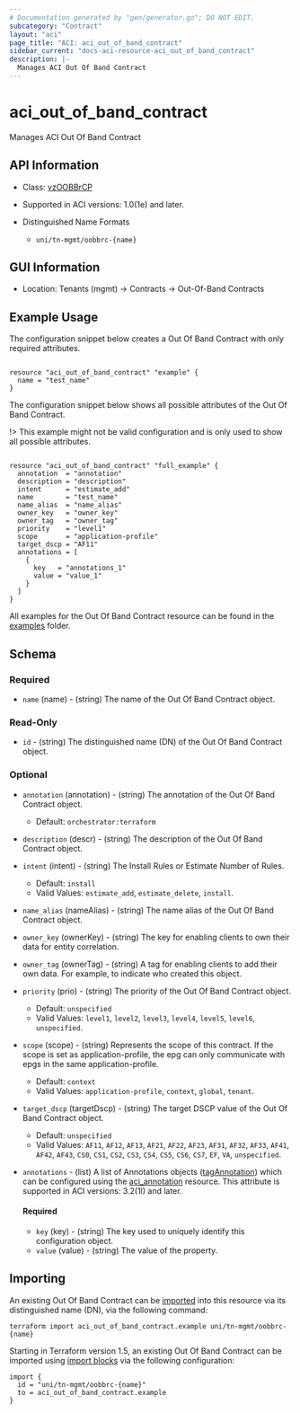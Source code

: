```yaml
---
# Documentation generated by "gen/generator.go"; DO NOT EDIT.
subcategory: "Contract"
layout: "aci"
page_title: "ACI: aci_out_of_band_contract"
sidebar_current: "docs-aci-resource-aci_out_of_band_contract"
description: |-
  Manages ACI Out Of Band Contract
---
```


# aci_out_of_band_contract #

Manages ACI Out Of Band Contract

## API Information ##

* Class: [vzOOBBrCP](https://pubhub.devnetcloud.com/media/model-doc-latest/docs/app/index.html#/objects/vzOOBBrCP/overview)

* Supported in ACI versions: 1.0(1e) and later.

* Distinguished Name Formats
  - `uni/tn-mgmt/oobbrc-{name}`

## GUI Information ##

* Location: Tenants (mgmt) -> Contracts -> Out-Of-Band Contracts

## Example Usage ##

The configuration snippet below creates a Out Of Band Contract with only required attributes.

```hcl

resource "aci_out_of_band_contract" "example" {
  name = "test_name"
}

```
The configuration snippet below shows all possible attributes of the Out Of Band Contract.

!> This example might not be valid configuration and is only used to show all possible attributes.

```hcl

resource "aci_out_of_band_contract" "full_example" {
  annotation  = "annotation"
  description = "description"
  intent      = "estimate_add"
  name        = "test_name"
  name_alias  = "name_alias"
  owner_key   = "owner_key"
  owner_tag   = "owner_tag"
  priority    = "level1"
  scope       = "application-profile"
  target_dscp = "AF11"
  annotations = [
    {
      key   = "annotations_1"
      value = "value_1"
    }
  ]
}

```

All examples for the Out Of Band Contract resource can be found in the [examples](https://github.com/CiscoDevNet/terraform-provider-aci/examples/resources/aci_out_of_band_contract) folder.

## Schema

### Required

* `name` (name) - (string) The name of the Out Of Band Contract object.

### Read-Only

* `id` - (string) The distinguished name (DN) of the Out Of Band Contract object.

### Optional
  
* `annotation` (annotation) - (string) The annotation of the Out Of Band Contract object.
  - Default: `orchestrator:terraform`
* `description` (descr) - (string) The description of the Out Of Band Contract object.
* `intent` (intent) - (string) The Install Rules or Estimate Number of Rules.
  - Default: `install`
  - Valid Values: `estimate_add`, `estimate_delete`, `install`.
* `name_alias` (nameAlias) - (string) The name alias of the Out Of Band Contract object.
* `owner_key` (ownerKey) - (string) The key for enabling clients to own their data for entity correlation.
* `owner_tag` (ownerTag) - (string) A tag for enabling clients to add their own data. For example, to indicate who created this object.
* `priority` (prio) - (string) The priority of the Out Of Band Contract object.
  - Default: `unspecified`
  - Valid Values: `level1`, `level2`, `level3`, `level4`, `level5`, `level6`, `unspecified`.
* `scope` (scope) - (string) Represents the scope of this contract. If the scope is set as application-profile, the epg can only communicate with epgs in the same application-profile.
  - Default: `context`
  - Valid Values: `application-profile`, `context`, `global`, `tenant`.
* `target_dscp` (targetDscp) - (string) The target DSCP value of the Out Of Band Contract object.
  - Default: `unspecified`
  - Valid Values: `AF11`, `AF12`, `AF13`, `AF21`, `AF22`, `AF23`, `AF31`, `AF32`, `AF33`, `AF41`, `AF42`, `AF43`, `CS0`, `CS1`, `CS2`, `CS3`, `CS4`, `CS5`, `CS6`, `CS7`, `EF`, `VA`, `unspecified`.

* `annotations` - (list) A list of Annotations objects ([tagAnnotation](https://pubhub.devnetcloud.com/media/model-doc-latest/docs/app/index.html#/objects/tagAnnotation/overview)) which can be configured using the [aci_annotation](https://registry.terraform.io/providers/CiscoDevNet/aci/latest/docs/resources/annotation) resource. This attribute is supported in ACI versions: 3.2(1l) and later.
  
  #### Required
  
  * `key` (key) - (string) The key used to uniquely identify this configuration object. 
  * `value` (value) - (string) The value of the property. 

## Importing

An existing Out Of Band Contract can be [imported](https://www.terraform.io/docs/import/index.html) into this resource via its distinguished name (DN), via the following command:

```
terraform import aci_out_of_band_contract.example uni/tn-mgmt/oobbrc-{name}
```

Starting in Terraform version 1.5, an existing Out Of Band Contract can be imported 
using [import blocks](https://developer.hashicorp.com/terraform/language/import) via the following configuration:

```
import {
  id = "uni/tn-mgmt/oobbrc-{name}"
  to = aci_out_of_band_contract.example
}
```
